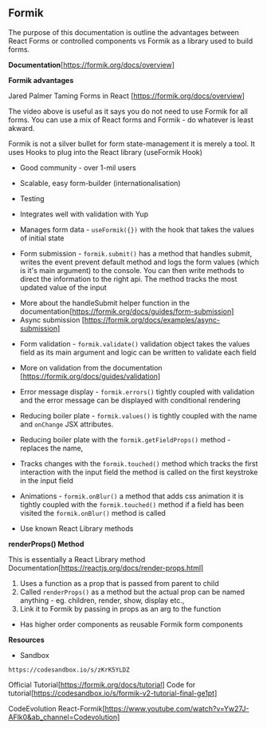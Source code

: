 ## Formik 

The purpose of this documentation is outline the advantages between React Forms or controlled components vs Formik as a library used to build forms.

__Documentation__[https://formik.org/docs/overview]

__Formik advantages__

Jared Palmer Taming Forms in React [https://formik.org/docs/overview]

The video above is useful as it says you do not need to use Formik for all forms. You can use a mix of React forms and Formik - do whatever is least akward.

Formik is not a silver bullet for form state-management it is merely a tool. It uses Hooks to plug into the React library (useFormik Hook)

- Good community - over 1-mil users
- Scalable, easy form-builder (internationalisation)
- Testing
- Integrates well with validation with Yup

- Manages form data - ```useFormik({})``` with the hook that takes the values of initial state 

- Form submission - ```formik.submit()``` has a method that handles submit, writes the event prevent default method and logs the form values (which is it's main argument) to the console. You can then write methods to direct the information to the right api. The method tracks the most updated value of the input

* More about the handleSubmit helper function in the documentation[https://formik.org/docs/guides/form-submission]
* Async submission [https://formik.org/docs/examples/async-submission]

- Form validation - ```formik.validate()``` validation object takes the values field as its main argument and logic can be written to validate each field

* More on validation from the documentation [https://formik.org/docs/guides/validation]

- Error message display - ```formik.errors()``` tightly coupled with validation and the error message can be displayed with conditional rendering

- Reducing boiler plate - ```formik.values()``` is tightly coupled with the name and ```onChange``` JSX attributes.

- Reducing boiler plate with the ```formik.getFieldProps()``` method - replaces the name, 

- Tracks changes with the ```formik.touched()``` method which tracks the first interaction with the input field the method is called on the first keystroke in the input field

- Animations - ```formik.onBlur()``` a method that adds css animation it is tightly coupled with the ```formik.touched()``` method if a field has been visited the ```formik.onBlur()``` method is called

- Use known React Library methods

__renderProps() Method__

This is essentially a React Library method 
Documentation[https://reactjs.org/docs/render-props.html]

1. Uses a function as a prop that is passed from parent to child
2. Called ```renderProps()``` as a method but the actual prop can be named anything - eg. children, render, show, display etc.,
3. Link it to Formik by passing in props as an arg to the function

- Has higher order components as reusable Formik form components

__Resources__

* Sandbox

```
https://codesandbox.io/s/zKrK5YLDZ
```

Official Tutorial[https://formik.org/docs/tutorial]
Code for tutorial[https://codesandbox.io/s/formik-v2-tutorial-final-ge1pt]


CodeEvolution React-Formik[https://www.youtube.com/watch?v=Yw27J-AFlk0&ab_channel=Codevolution]

